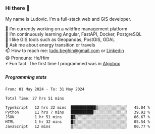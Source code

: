 ### Hi there 👋

My name is Ludovic. I'm a full-stack web and GIS developer.

 🔭 I’m currently working on a wildfire management platform<br/>
 🌱 I’m continuously learning Angular, FastAPI, Docker, PostgreSQL<br/>
 👯 I like GIS tools such as Geopandas, PostGIS, GDAL<br/>
 💬 Ask me about energy transition or travels<br/>
 📫 How to reach me: ludo.beghin@gmail.com or [Linkedin](https://www.linkedin.com/in/ludovic-beghin/)<br/>
 😄 Pronouns: He/Him<br/>
 ⚡ Fun fact: The first time I programmed was in [Algobox](https://fr.wikipedia.org/wiki/Algobox)<br/>

##### Programming stats
<!--START_SECTION:waka-->

```txt
From: 01 May 2024 - To: 31 May 2024

Total Time: 27 hrs 51 mins

TypeScript   12 hrs 32 mins  ███████████▒░░░░░░░░░░░░░   45.04 %
Python       11 hrs 7 mins   ██████████░░░░░░░░░░░░░░░   39.92 %
JSON         1 hr 51 mins    █▓░░░░░░░░░░░░░░░░░░░░░░░   06.67 %
HTML         1 hr 32 mins    █▒░░░░░░░░░░░░░░░░░░░░░░░   05.54 %
JavaScript   12 mins         ▒░░░░░░░░░░░░░░░░░░░░░░░░   00.77 %
```

<!--END_SECTION:waka-->
